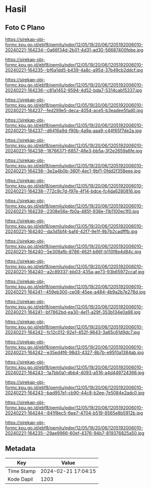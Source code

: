 # Hasil

## Foto C Plano

https://sirekap-obj-formc.kpu.go.id/ebf8/pemilu/pdpr/12/05/19/20/06/1205192006010-20240221-164234--0a66f34d-2b01-4d31-ad30-56687400febe.jpg

https://sirekap-obj-formc.kpu.go.id/ebf8/pemilu/pdpr/12/05/19/20/06/1205192006010-20240221-164235--bf6a1dd5-b439-4a8c-a95d-37b49cb2ddcf.jpg

https://sirekap-obj-formc.kpu.go.id/ebf8/pemilu/pdpr/12/05/19/20/06/1205192006010-20240221-164236--c81a1452-9594-4d52-bda7-5314cab15337.jpg

https://sirekap-obj-formc.kpu.go.id/ebf8/pemilu/pdpr/12/05/19/20/06/1205192006010-20240221-164237--fed299e5-deca-4054-ace5-b3eadee5fad0.jpg

https://sirekap-obj-formc.kpu.go.id/ebf8/pemilu/pdpr/12/05/19/20/06/1205192006010-20240221-164237--d6416a9d-f90b-4a9a-aaa9-c44f65f7de2a.jpg

https://sirekap-obj-formc.kpu.go.id/ebf8/pemilu/pdpr/12/05/19/20/06/1205192006010-20240221-164238--18766371-6857-48e3-bb5a-3f2e2659a6fe.jpg

https://sirekap-obj-formc.kpu.go.id/ebf8/pemilu/pdpr/12/05/19/20/06/1205192006010-20240221-164238--3e2a4b0b-360f-4ec1-9bf1-0fdd2f358eee.jpg

https://sirekap-obj-formc.kpu.go.id/ebf8/pemilu/pdpr/12/05/19/20/06/1205192006010-20240221-164238--772c9c7d-f97e-4f14-bdce-fc4da6280816.jpg

https://sirekap-obj-formc.kpu.go.id/ebf8/pemilu/pdpr/12/05/19/20/06/1205192006010-20240221-164239--2308e56e-fb0a-485f-938e-11b1100ec1f0.jpg

https://sirekap-obj-formc.kpu.go.id/ebf8/pemilu/pdpr/12/05/19/20/06/1205192006010-20240221-164240--da3d5bf4-baf4-42f7-9e1f-9b7b2cadfffb.jpg

https://sirekap-obj-formc.kpu.go.id/ebf8/pemilu/pdpr/12/05/19/20/06/1205192006010-20240221-164240--5e309afb-8786-462f-b66f-b110f8e4d84c.jpg

https://sirekap-obj-formc.kpu.go.id/ebf8/pemilu/pdpr/12/05/19/20/06/1205192006010-20240221-164240--a2c89337-bb03-435a-ae73-93b65972ccaf.jpg

https://sirekap-obj-formc.kpu.go.id/ebf8/pemilu/pdpr/12/05/19/20/06/1205192006010-20240221-164241--459eb300-ce08-45ee-a484-4b9a2b7e278d.jpg

https://sirekap-obj-formc.kpu.go.id/ebf8/pemilu/pdpr/12/05/19/20/06/1205192006010-20240221-164241--bf7862bd-ea30-4e11-a29f-353b134e0a98.jpg

https://sirekap-obj-formc.kpu.go.id/ebf8/pemilu/pdpr/12/05/19/20/06/1205192006010-20240221-164242--fc12c012-92e1-452f-9643-3a65c61d9dc7.jpg

https://sirekap-obj-formc.kpu.go.id/ebf8/pemilu/pdpr/12/05/19/20/06/1205192006010-20240221-164242--e35ed4f6-98d3-4327-8b7b-e95f0a1384ab.jpg

https://sirekap-obj-formc.kpu.go.id/ebf8/pemilu/pdpr/12/05/19/20/06/1205192006010-20240221-164243--1a7bb0a1-dbb4-4093-a516-a4d449724366.jpg

https://sirekap-obj-formc.kpu.go.id/ebf8/pemilu/pdpr/12/05/19/20/06/1205192006010-20240221-164243--bad957e1-cb90-44c8-b2ee-7e5084e2adc0.jpg

https://sirekap-obj-formc.kpu.go.id/ebf8/pemilu/pdpr/12/05/19/20/06/1205192006010-20240221-164244--841f8ec5-6ee7-4704-b519-8565e8b5912b.jpg

https://sirekap-obj-formc.kpu.go.id/ebf8/pemilu/pdpr/12/05/19/20/06/1205192006010-20240221-164235--29ae9966-60ef-4376-94b7-819376825a50.jpg


## Metadata

| Key        | Value               |
| ---------- | ------------------- |
| Time Stamp | 2024-02-21 17:04:15 |
| Kode Dapil | 1203                |



